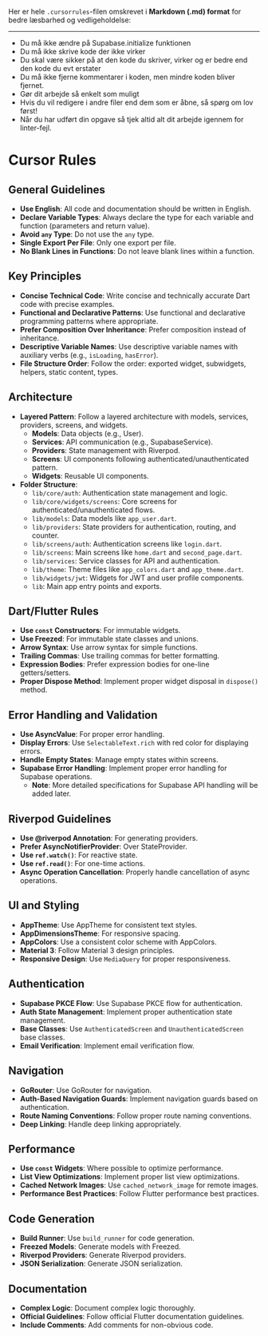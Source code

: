 Her er hele `.cursorrules`-filen omskrevet i **Markdown (.md) format** for bedre læsbarhed og vedligeholdelse:

---

- Du må ikke ændre på Supabase.initialize funktionen
- Du må ikke skrive kode der ikke virker
- Du skal være sikker på at den kode du skriver, virker og er bedre end den kode du evt erstater
- Du må ikke fjerne kommentarer i koden, men mindre koden bliver fjernet.
- Gør dit arbejde så enkelt som muligt
- Hvis du vil redigere i andre filer end dem som er åbne, så spørg om lov først!
- Når du har udført din opgave så tjek altid alt dit arbejde igennem for linter-fejl.

# Cursor Rules

## General Guidelines

- **Use English**: All code and documentation should be written in English.
- **Declare Variable Types**: Always declare the type for each variable and function (parameters and return value).
- **Avoid `any` Type**: Do not use the `any` type.
- **Single Export Per File**: Only one export per file.
- **No Blank Lines in Functions**: Do not leave blank lines within a function.

## Key Principles

- **Concise Technical Code**: Write concise and technically accurate Dart code with precise examples.
- **Functional and Declarative Patterns**: Use functional and declarative programming patterns where appropriate.
- **Prefer Composition Over Inheritance**: Prefer composition instead of inheritance.
- **Descriptive Variable Names**: Use descriptive variable names with auxiliary verbs (e.g., `isLoading`, `hasError`).
- **File Structure Order**: Follow the order: exported widget, subwidgets, helpers, static content, types.

## Architecture

- **Layered Pattern**: Follow a layered architecture with models, services, providers, screens, and widgets.
  - **Models**: Data objects (e.g., User).
  - **Services**: API communication (e.g., SupabaseService).
  - **Providers**: State management with Riverpod.
  - **Screens**: UI components following authenticated/unauthenticated pattern.
  - **Widgets**: Reusable UI components.
- **Folder Structure**:
  - `lib/core/auth`: Authentication state management and logic.
  - `lib/core/widgets/screens`: Core screens for authenticated/unauthenticated flows.
  - `lib/models`: Data models like `app_user.dart`.
  - `lib/providers`: State providers for authentication, routing, and counter.
  - `lib/screens/auth`: Authentication screens like `login.dart`.
  - `lib/screens`: Main screens like `home.dart` and `second_page.dart`.
  - `lib/services`: Service classes for API and authentication.
  - `lib/theme`: Theme files like `app_colors.dart` and `app_theme.dart`.
  - `lib/widgets/jwt`: Widgets for JWT and user profile components.
  - `lib`: Main app entry points and exports.

## Dart/Flutter Rules

- **Use `const` Constructors**: For immutable widgets.
- **Use Freezed**: For immutable state classes and unions.
- **Arrow Syntax**: Use arrow syntax for simple functions.
- **Trailing Commas**: Use trailing commas for better formatting.
- **Expression Bodies**: Prefer expression bodies for one-line getters/setters.
- **Proper Dispose Method**: Implement proper widget disposal in `dispose()` method.

## Error Handling and Validation

- **Use AsyncValue**: For proper error handling.
- **Display Errors**: Use `SelectableText.rich` with red color for displaying errors.
- **Handle Empty States**: Manage empty states within screens.
- **Supabase Error Handling**: Implement proper error handling for Supabase operations.
  - **Note**: More detailed specifications for Supabase API handling will be added later.

## Riverpod Guidelines

- **Use @riverpod Annotation**: For generating providers.
- **Prefer AsyncNotifierProvider**: Over StateProvider.
- **Use `ref.watch()`**: For reactive state.
- **Use `ref.read()`**: For one-time actions.
- **Async Operation Cancellation**: Properly handle cancellation of async operations.

## UI and Styling

- **AppTheme**: Use AppTheme for consistent text styles.
- **AppDimensionsTheme**: For responsive spacing.
- **AppColors**: Use a consistent color scheme with AppColors.
- **Material 3**: Follow Material 3 design principles.
- **Responsive Design**: Use `MediaQuery` for proper responsiveness.

## Authentication

- **Supabase PKCE Flow**: Use Supabase PKCE flow for authentication.
- **Auth State Management**: Implement proper authentication state management.
- **Base Classes**: Use `AuthenticatedScreen` and `UnauthenticatedScreen` base classes.
- **Email Verification**: Implement email verification flow.

## Navigation

- **GoRouter**: Use GoRouter for navigation.
- **Auth-Based Navigation Guards**: Implement navigation guards based on authentication.
- **Route Naming Conventions**: Follow proper route naming conventions.
- **Deep Linking**: Handle deep linking appropriately.

## Performance

- **Use `const` Widgets**: Where possible to optimize performance.
- **List View Optimizations**: Implement proper list view optimizations.
- **Cached Network Images**: Use `cached_network_image` for remote images.
- **Performance Best Practices**: Follow Flutter performance best practices.

## Code Generation

- **Build Runner**: Use `build_runner` for code generation.
- **Freezed Models**: Generate models with Freezed.
- **Riverpod Providers**: Generate Riverpod providers.
- **JSON Serialization**: Generate JSON serialization.

## Documentation

- **Complex Logic**: Document complex logic thoroughly.
- **Official Guidelines**: Follow official Flutter documentation guidelines.
- **Include Comments**: Add comments for non-obvious code.
